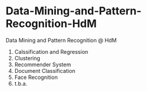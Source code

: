# Data-Mining-and-Pattern-Recognition-HdM
Data Mining and Pattern Recognition @ HdM
1. Calssification and Regression
2. Clustering
3. Recommender System
4. Document Classification
5. Face Recognition
6. t.b.a.
